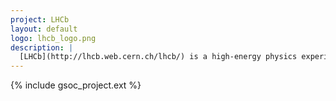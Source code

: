 ```yaml
---
project: LHCb
layout: default
logo: lhcb_logo.png
description: |
  [LHCb](http://lhcb.web.cern.ch/lhcb/) is a high-energy physics experiment at the LHC.
---
```


{% include gsoc_project.ext %}

